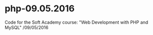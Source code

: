 # php-09.05.2016
Code for the Soft Academy course: "Web Development with PHP and MySQL" /09/05/2016

